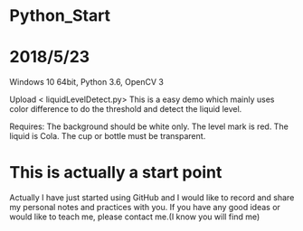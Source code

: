 # Python_Start





# 2018/5/23
Windows 10 64bit, Python 3.6, OpenCV 3

Upload < liquidLevelDetect.py>
This is a easy demo which mainly uses color difference to do the 
threshold and detect the liquid level.

Requires: 
The background should be white only. 
The level mark is red.
The liquid is Cola.
The cup or bottle must be transparent.


# This is actually a start point
Actually I have just started using GitHub and I would like to 
record and share my personal notes and practices with you.
If you have any good ideas or would like to teach me,
please contact me.(I know you will find me)

